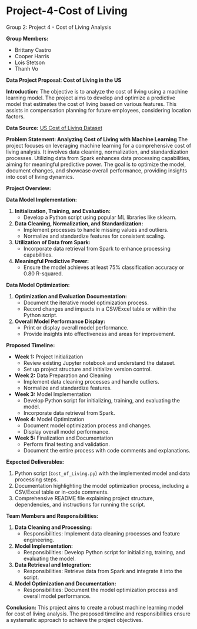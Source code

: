 # Project-4-Cost of Living


Group 2: Project 4 - Cost of Living Analysis

**Group Members:**
- Brittany Castro
- Cooper Harris
- Lois Stetson
- Thanh Vo

**Data Project Proposal: Cost of Living in the US**

**Introduction:**
The objective is to analyze the cost of living using a machine learning model. The project aims to develop and optimize a predictive model that estimates the cost of living based on various features. This assists in compensation planning for future employees, considering location factors.

**Data Source:**
[US Cost of Living Dataset](https://www.kaggle.com/datasets/asaniczka/us-cost-of-living-dataset-3171-counties?rvi=1)

**Problem Statement: Analyzing Cost of Living with Machine Learning**
The project focuses on leveraging machine learning for a comprehensive cost of living analysis. It involves data cleaning, normalization, and standardization processes. Utilizing data from Spark enhances data processing capabilities, aiming for meaningful predictive power. The goal is to optimize the model, document changes, and showcase overall performance, providing insights into cost of living dynamics.

**Project Overview:**

**Data Model Implementation:**
1. **Initialization, Training, and Evaluation:**
   - Develop a Python script using popular ML libraries like sklearn.
2. **Data Cleaning, Normalization, and Standardization:**
   - Implement processes to handle missing values and outliers.
   - Normalize and standardize features for consistent scaling.
3. **Utilization of Data from Spark:**
   - Incorporate data retrieval from Spark to enhance processing capabilities.
4. **Meaningful Predictive Power:**
   - Ensure the model achieves at least 75% classification accuracy or 0.80 R-squared.

**Data Model Optimization:**
1. **Optimization and Evaluation Documentation:**
   - Document the iterative model optimization process.
   - Record changes and impacts in a CSV/Excel table or within the Python script.
2. **Overall Model Performance Display:**
   - Print or display overall model performance.
   - Provide insights into effectiveness and areas for improvement.

**Proposed Timeline:**
- **Week 1:** Project Initialization
  - Review existing Jupyter notebook and understand the dataset.
  - Set up project structure and initialize version control.
- **Week 2:** Data Preparation and Cleaning
  - Implement data cleaning processes and handle outliers.
  - Normalize and standardize features.
- **Week 3:** Model Implementation
  - Develop Python script for initializing, training, and evaluating the model.
  - Incorporate data retrieval from Spark.
- **Week 4:** Model Optimization
  - Document model optimization process and changes.
  - Display overall model performance.
- **Week 5:** Finalization and Documentation
  - Perform final testing and validation.
  - Document the entire process with code comments and explanations.

**Expected Deliverables:**
1. Python script (`Cost_of_Living.py`) with the implemented model and data processing steps.
2. Documentation highlighting the model optimization process, including a CSV/Excel table or in-code comments.
3. Comprehensive README file explaining project structure, dependencies, and instructions for running the script.

**Team Members and Responsibilities:**
1. **Data Cleaning and Processing:**
   - Responsibilities: Implement data cleaning processes and feature engineering.
2. **Model Implementation:**
   - Responsibilities: Develop Python script for initializing, training, and evaluating the model.
3. **Data Retrieval and Integration:**
   - Responsibilities: Retrieve data from Spark and integrate it into the script.
4. **Model Optimization and Documentation:**
   - Responsibilities: Document the model optimization process and overall model performance.
   
**Conclusion:**
This project aims to create a robust machine learning model for cost of living analysis. The proposed timeline and responsibilities ensure a systematic approach to achieve the project objectives.
